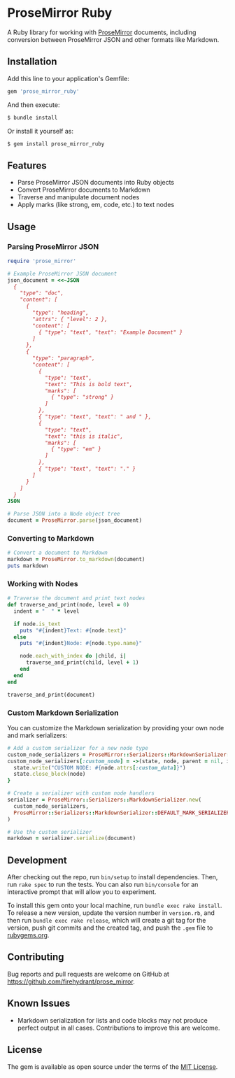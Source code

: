# ProseMirror Ruby

A Ruby library for working with [ProseMirror](https://prosemirror.net/) documents, including conversion between ProseMirror JSON and other formats like Markdown.

## Installation

Add this line to your application's Gemfile:

```ruby
gem 'prose_mirror_ruby'
```

And then execute:

```bash
$ bundle install
```

Or install it yourself as:

```bash
$ gem install prose_mirror_ruby
```

## Features

- Parse ProseMirror JSON documents into Ruby objects
- Convert ProseMirror documents to Markdown
- Traverse and manipulate document nodes
- Apply marks (like strong, em, code, etc.) to text nodes

## Usage

### Parsing ProseMirror JSON

```ruby
require 'prose_mirror'

# Example ProseMirror JSON document
json_document = <<~JSON
  {
    "type": "doc",
    "content": [
      {
        "type": "heading",
        "attrs": { "level": 2 },
        "content": [
          { "type": "text", "text": "Example Document" }
        ]
      },
      {
        "type": "paragraph",
        "content": [
          {
            "type": "text",
            "text": "This is bold text",
            "marks": [
              { "type": "strong" }
            ]
          },
          { "type": "text", "text": " and " },
          {
            "type": "text",
            "text": "this is italic",
            "marks": [
              { "type": "em" }
            ]
          },
          { "type": "text", "text": "." }
        ]
      }
    ]
  }
JSON

# Parse JSON into a Node object tree
document = ProseMirror.parse(json_document)
```

### Converting to Markdown

```ruby
# Convert a document to Markdown
markdown = ProseMirror.to_markdown(document)
puts markdown
```

### Working with Nodes

```ruby
# Traverse the document and print text nodes
def traverse_and_print(node, level = 0)
  indent = "  " * level

  if node.is_text
    puts "#{indent}Text: #{node.text}"
  else
    puts "#{indent}Node: #{node.type.name}"

    node.each_with_index do |child, i|
      traverse_and_print(child, level + 1)
    end
  end
end

traverse_and_print(document)
```

### Custom Markdown Serialization

You can customize the Markdown serialization by providing your own node and mark serializers:

```ruby
# Add a custom serializer for a new node type
custom_node_serializers = ProseMirror::Serializers::MarkdownSerializer::DEFAULT_NODE_SERIALIZERS.dup
custom_node_serializers[:custom_node] = ->(state, node, parent = nil, index = nil) {
  state.write("CUSTOM NODE: #{node.attrs[:custom_data]}")
  state.close_block(node)
}

# Create a serializer with custom node handlers
serializer = ProseMirror::Serializers::MarkdownSerializer.new(
  custom_node_serializers,
  ProseMirror::Serializers::MarkdownSerializer::DEFAULT_MARK_SERIALIZERS
)

# Use the custom serializer
markdown = serializer.serialize(document)
```

## Development

After checking out the repo, run `bin/setup` to install dependencies. Then, run `rake spec` to run the tests. You can also run `bin/console` for an interactive prompt that will allow you to experiment.

To install this gem onto your local machine, run `bundle exec rake install`. To release a new version, update the version number in `version.rb`, and then run `bundle exec rake release`, which will create a git tag for the version, push git commits and the created tag, and push the `.gem` file to [rubygems.org](https://rubygems.org).

## Contributing

Bug reports and pull requests are welcome on GitHub at https://github.com/firehydrant/prose_mirror.

## Known Issues

- Markdown serialization for lists and code blocks may not produce perfect output in all cases. Contributions to improve this are welcome.

## License

The gem is available as open source under the terms of the [MIT License](https://opensource.org/licenses/MIT).
